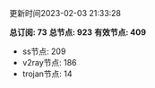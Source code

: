 更新时间2023-02-03 21:33:28

**总订阅: 73**
**总节点: 923**
**有效节点: 409**
- ss节点: 209
- v2ray节点: 186
- trojan节点: 14
